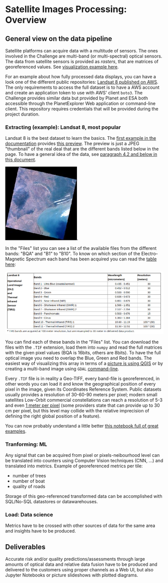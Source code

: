 # Satellite Images Processing: Overview

## General view on the data pipeline

Satellite platforms can acquire data with a multitude of sensors. The ones involved in the Challenge are multi-band (or multi-spectral) optical sensors. The data from satellite sensors is provided as _rasters_, that are matrices of georeferenced values. See [visualization example here](https://gist.github.com/ColinTalbert/1bb0634261641f7a239bbb86370d889b).

For an example about how fully processed data displays, you can have a look one of the different public repositories: [Landsat 8 published on AWS](https://aws.amazon.com/public-datasets/landsat/).
The only requirements to access the full dataset is to have a AWS account and create an application token to use with AWS' client `boto3`. The Challenge provides similar data
but provided by Planet and ESA both accessible through the PlanetExplorer Web application or command-line client. This repository requires credentials that will be provided during the project duration.

### Extracting (example): Landsat 8, most popular
Landsat 8 is the best dataset to learn the basics. The [first example in the documentation](https://landsat-pds.s3.amazonaws.com/c1/L8/139/045/LC08_L1TP_139045_20170304_20170316_01_T1/index.html) provides
[this preview](https://landsat-pds.s3.amazonaws.com/c1/L8/139/045/LC08_L1TP_139045_20170304_20170316_01_T1/LC08_L1TP_139045_20170304_20170316_01_T1_thumb_large.jpg). The preview is just a JPEG "thumbnail" of the real deal that are the different bands listed below in the page. To have a general idea of the data, see [paragraph 4.2 and below in this document](https://landsat.usgs.gov/landsat-8-l8-data-users-handbook-section-4).

![thumbnail](static/images/LC08_L1TP_139045_20170304_20170316_01_T1_thumb_small.jpg).

In the "Files" list you can see a list of the available files from the different bands: "BQA" and "B1" to "B10". To know on which section of 
the Electro-Magnetic Spectrum each band has been acquired you can read the [table here](https://landsat.usgs.gov/what-are-band-designations-landsat-satellites):

![bands table](static/images/Landsat_bands.png)

You can find each of these bands in the "Files" list. You can download the files with the `.TIF` extension, load them into `numpy` and read the full matrices with the given pixel values (BQA is 16bits, others are 8bits). To have the full optical image you need to overlap the Blue, Green and Red bands. The easiest way of visualizing this array in terms of a [picture is using QGIS](https://www.youtube.com/watch?v=ca6SM_HSeaI) or by creating a multi-band image using `GDAL` [command-line](https://gis.stackexchange.com/a/264923/65025).

Every `.TIF` file is in reality a Geo-TIFF, every band-file is georeferenced, in other words you can load it and know the geographical position of every pixel in the image, given its Coordinates Reference System. Public datasets usually provides a resolution of 30-60-90 meters per pixel; modern small satellites Low-Orbit commercial constellations can reach a resolution of 5-3 and even [1 meter per pixel](https://www.planet.com/products/hi-res-monitoring/) (some providers state that can provide up to 30 cm per pixel, but this level may collide with the relative imprecision of defining the right global position of a feature). 

You can now probably understand a little better [this notebook full of great examples](https://gist.github.com/sgillies/7e5cd548110a5b4d45ac1a1d93cb17a3).

### Tranforming: ML

Any signal that can be acquired from pixel or pixels-neibourhood level can be translated into counters using Computer Vision techniques (CNN, ...) and translated into metrics. Example of georeferenced metrics per tile:
* number of trees
* number of boat
* quality of roads

Storage of this geo-referenced transformed data can be accomplished with SQL/No-SQL datastores or datawarehouses.

### Load: Data science

Metrics have to be crossed with other sources of data for the same area and insights have to be produced.

## Deliverables

Accurate risk and/or quality predictions/assessments through large amounts of optical data and relative data fusion have to be produced and delivered to the customers using proper channels as a Web UI, but also Jupyter Notebooks or picture slideshows with plotted diagrams.
